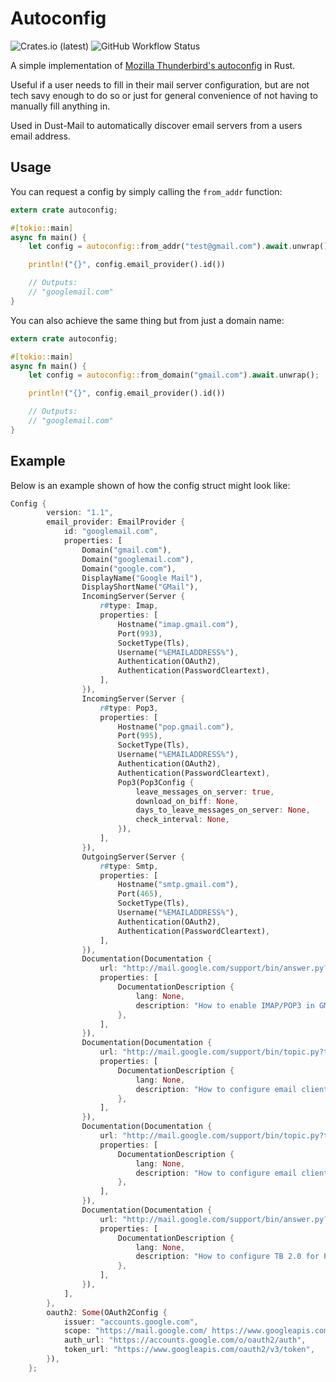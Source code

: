 # Autoconfig

![Crates.io (latest)](https://img.shields.io/crates/dv/autoconfig)
![GitHub Workflow Status](https://img.shields.io/github/actions/workflow/status/dust-mail/autoconfig/test.yml)

A simple implementation of [Mozilla Thunderbird's autoconfig](https://wiki.mozilla.org/Thunderbird:Autoconfiguration) in Rust.

Useful if a user needs to fill in their mail server configuration, but are not tech savy enough to do so or just for general convenience of not having to manually fill anything in.

Used in Dust-Mail to automatically discover email servers from a users email address.

## Usage

You can request a config by simply calling the `from_addr` function:

```rust
extern crate autoconfig;

#[tokio::main]
async fn main() {
    let config = autoconfig::from_addr("test@gmail.com").await.unwrap();

    println!("{}", config.email_provider().id())

    // Outputs:
    // "googlemail.com"
}
```

You can also achieve the same thing but from just a domain name:

```rust
extern crate autoconfig;

#[tokio::main]
async fn main() {
    let config = autoconfig::from_domain("gmail.com").await.unwrap();

    println!("{}", config.email_provider().id())

    // Outputs:
    // "googlemail.com"
}
```

## Example

Below is an example shown of how the config struct might look like:

```rust
Config {
        version: "1.1",
        email_provider: EmailProvider {
            id: "googlemail.com",
            properties: [
                Domain("gmail.com"),
                Domain("googlemail.com"),
                Domain("google.com"),
                DisplayName("Google Mail"),
                DisplayShortName("GMail"),
                IncomingServer(Server {
                    r#type: Imap,
                    properties: [
                        Hostname("imap.gmail.com"),
                        Port(993),
                        SocketType(Tls),
                        Username("%EMAILADDRESS%"),
                        Authentication(OAuth2),
                        Authentication(PasswordCleartext),
                    ],
                }),
                IncomingServer(Server {
                    r#type: Pop3,
                    properties: [
                        Hostname("pop.gmail.com"),
                        Port(995),
                        SocketType(Tls),
                        Username("%EMAILADDRESS%"),
                        Authentication(OAuth2),
                        Authentication(PasswordCleartext),
                        Pop3(Pop3Config {
                            leave_messages_on_server: true,
                            download_on_biff: None,
                            days_to_leave_messages_on_server: None,
                            check_interval: None,
                        }),
                    ],
                }),
                OutgoingServer(Server {
                    r#type: Smtp,
                    properties: [
                        Hostname("smtp.gmail.com"),
                        Port(465),
                        SocketType(Tls),
                        Username("%EMAILADDRESS%"),
                        Authentication(OAuth2),
                        Authentication(PasswordCleartext),
                    ],
                }),
                Documentation(Documentation {
                    url: "http://mail.google.com/support/bin/answer.py?answer=13273",
                    properties: [
                        DocumentationDescription {
                            lang: None,
                            description: "How to enable IMAP/POP3 in GMail",
                        },
                    ],
                }),
                Documentation(Documentation {
                    url: "http://mail.google.com/support/bin/topic.py?topic=12806",
                    properties: [
                        DocumentationDescription {
                            lang: None,
                            description: "How to configure email clients for IMAP",
                        },
                    ],
                }),
                Documentation(Documentation {
                    url: "http://mail.google.com/support/bin/topic.py?topic=12805",
                    properties: [
                        DocumentationDescription {
                            lang: None,
                            description: "How to configure email clients for POP3",
                        },
                    ],
                }),
                Documentation(Documentation {
                    url: "http://mail.google.com/support/bin/answer.py?answer=86399",
                    properties: [
                        DocumentationDescription {
                            lang: None,
                            description: "How to configure TB 2.0 for POP3",
                        },
                    ],
                }),
            ],
        },
        oauth2: Some(OAuth2Config {
            issuer: "accounts.google.com",
            scope: "https://mail.google.com/ https://www.googleapis.com/auth/contacts https://www.googleapis.com/auth/calendar https://www.googleapis.com/auth/carddav",
            auth_url: "https://accounts.google.com/o/oauth2/auth",
            token_url: "https://www.googleapis.com/oauth2/v3/token",
        }),
    };
```
